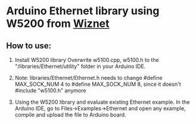 # Arduino Ethernet library using W5200 from [Wiznet](http://www.wiznet.co.kr/)
## How to use:

1. Install W5200 library
   Overwrite w5100.cpp, w5100.h to the "/libraries/Ethernet/utility" folder in your Arduino IDE. 

2. Note: libraries/Ethernet/Ethernet.h needs to change #define MAX_SOCK_NUM 4 to #define MAX_SOCK_NUM 8, since it doesn't #include "w5100.h" anymore
    

3. Using the W5200 library and evaluate existing Ethernet example.
   In the Arduino IDE, go to Files->Examples->Ethernet and open any example, compile and upload the file to Arduino board.


